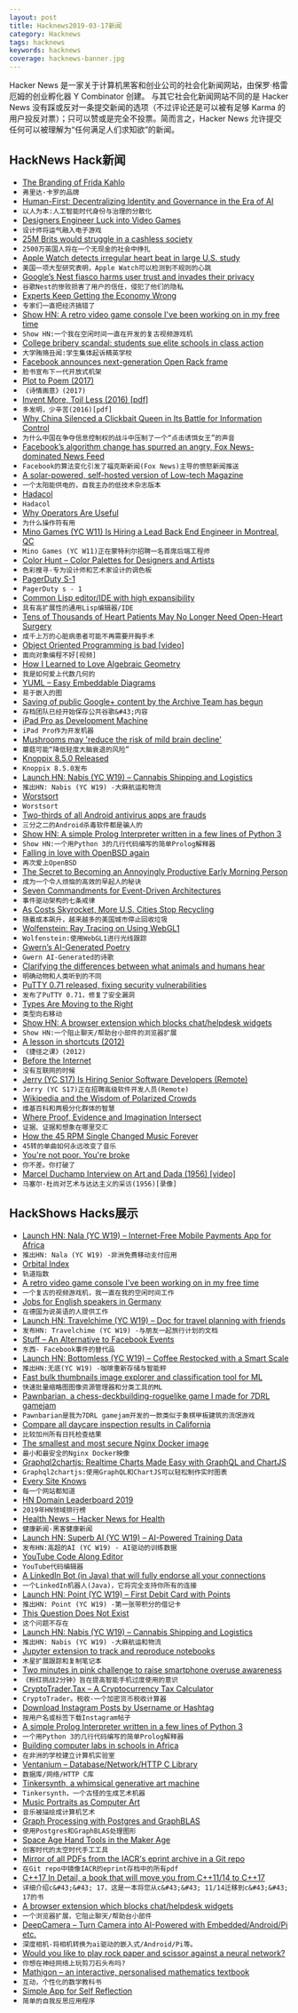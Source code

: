 ```yaml
---
layout: post
title: Hacknews2019-03-17新闻
category: Hacknews
tags: hacknews
keywords: hacknews
coverage: hacknews-banner.jpg
---
```


Hacker News 是一家关于计算机黑客和创业公司的社会化新闻网站，由保罗·格雷厄姆的创业孵化器 Y Combinator 创建。
与其它社会化新闻网站不同的是 Hacker News 没有踩或反对一条提交新闻的选项（不过评论还是可以被有足够 Karma 的用户投反对票）；只可以赞或是完全不投票。简而言之，Hacker News 允许提交任何可以被理解为“任何满足人们求知欲”的新闻。

## HackNews Hack新闻


- [The Branding of Frida Kahlo](https://newrepublic.com/article/153236/branding-frida-kahlo-brooklyn-museum-exhibit-review)
- `弗里达·卡罗的品牌`
- [Human-First: Decentralizing Identity and Governance in the Era of AI](https://words.democracy.earth/humans-first-decentralizing-identity-and-governance-in-the-artificial-intelligence-era-4a2ddbbdda90)
- `以人为本:人工智能时代身份与治理的分散化`
- [Designers Engineer Luck into Video Games](http://nautil.us/issue/70/variables/how-designers-engineer-luck-into-video-games-rp)
- `设计师将运气融入电子游戏`
- [25M Brits would struggle in a cashless society](https://www.which.co.uk/news/2018/12/25m-brits-would-struggle-in-a-cashless-society/)
- `2500万英国人将在一个无现金的社会中挣扎`
- [Apple Watch detects irregular heart beat in large U.S. study](http://news.trust.org/item/20190316134851-5cktc)
- `美国一项大型研究表明，Apple Watch可以检测到不规则的心跳`
- [Google’s Nest fiasco harms user trust and invades their privacy](https://blog.malwarebytes.com/security-world/2019/03/googles-nest-fiasco-harms-user-trust-and-invades-their-privacy/)
- `谷歌Nest的惨败损害了用户的信任，侵犯了他们的隐私`
- [Experts Keep Getting the Economy Wrong](https://www.nytimes.com/2019/03/10/opinion/us-economy-stagnation-growth.html)
- `专家们一直把经济搞错了`
- [Show HN: A retro video game console I&#39;ve been working on in my free time](https://internalregister.github.io/2019/03/14/Homebrew-Console.html)
- `Show HN:一个我在空闲时间一直在开发的复古视频游戏机`
- [College bribery scandal: students sue elite schools in class action](https://www.theguardian.com/us-news/2019/mar/14/college-admisisons-scandal-fraud-lawsuit-yale-usc-stanford)
- `大学贿赂丑闻:学生集体起诉精英学校`
- [Facebook announces next-generation Open Rack frame](https://code.fb.com/data-center-engineering/open-rack/)
- `脸书宣布下一代开放式机架`
- [Plot to Poem (2017)](http://static.decontextualize.com/plot-to-poem.html)
- `《诗情画意》(2017)`
- [Invent More, Toil Less (2016) [pdf]](https://www.usenix.org/system/files/login/articles/login_fall16_08_beyer.pdf)
- `多发明，少辛苦(2016)[pdf]`
- [Why China Silenced a Clickbait Queen in Its Battle for Information Control](https://www.nytimes.com/2019/03/16/world/asia/china-bloggers-internet.html)
- `为什么中国在争夺信息控制权的战斗中压制了一个“点击诱饵女王”的声音`
- [Facebook’s algorithm change has spurred an angry, Fox News-dominated News Feed](http://www.niemanlab.org/2019/03/one-year-in-facebooks-big-algorithm-change-has-spurred-an-angry-fox-news-dominated-and-very-engaged-news-feed)
- `Facebook的算法变化引发了福克斯新闻(Fox News)主导的愤怒新闻推送`
- [A solar-powered, self-hosted version of Low-tech Magazine](https://solar.lowtechmagazine.com/about.html)
- `一个太阳能供电的，自我主办的低技术杂志版本`
- [Hadacol](https://en.wikipedia.org/wiki/Hadacol)
- `Hadacol`
- [Why Operators Are Useful](https://neopythonic.blogspot.com/2019/03/why-operators-are-useful.html?m=1)
- `为什么操作符有用`
- [Mino Games (YC W11) Is Hiring a Lead Back End Engineer in Montreal, QC](https://mino-games.workable.com/j/4B58AD66BE)
- `Mino Games (YC W11)正在蒙特利尔招聘一名首席后端工程师`
- [Color Hunt – Color Palettes for Designers and Artists](https://colorhunt.co/)
- `色彩搜寻-专为设计师和艺术家设计的调色板`
- [PagerDuty S-1](https://www.sec.gov/Archives/edgar/data/1568100/000162828019003003/pagerdutys-1.htm)
- `PagerDuty s - 1`
- [Common Lisp editor/IDE with high expansibility](https://github.com/cxxxr/lem)
- `具有高扩展性的通用Lisp编辑器/IDE`
- [Tens of Thousands of Heart Patients May No Longer Need Open-Heart Surgery](https://www.nytimes.com/2019/03/16/health/aortic-valve-replacement-heart.html)
- `成千上万的心脏病患者可能不再需要开胸手术`
- [Object Oriented Programming is bad [video]](https://m.youtube.com/watch?v=QM1iUe6IofM)
- `面向对象编程不好[视频]`
- [How I Learned to Love Algebraic Geometry](https://johncarlosbaez.wordpress.com/2019/03/15/algebraic-geometry/)
- `我是如何爱上代数几何的`
- [YUML – Easy Embeddable Diagrams](https://yuml.me/diagram/scruffy/class/draw)
- `易于嵌入的图`
- [Saving of public Google&#43; content by the Archive Team has begun](https://www.reddit.com/r/plexodus/comments/az285j/saving_of_public_google_content_at_the_internet/)
- `存档团队已经开始保存公共谷歌&#43;内容`
- [iPad Pro as Development Machine](https://arslan.io/2019/01/07/using-the-ipad-pro-as-my-development-machine/)
- `iPad Pro作为开发机器`
- [Mushrooms may &#39;reduce the risk of mild brain decline&#39;](https://www.bbc.com/news/health-47554966)
- `蘑菇可能“降低轻度大脑衰退的风险”`
- [Knoppix 8.5.0 Released](http://www.knopper.net/knoppix/knoppix850-en.html)
- `Knoppix 8.5.0发布`
- [Launch HN: Nabis (YC W19) – Cannabis Shipping and Logistics](item?id=19408875)
- `推出HN: Nabis (YC W19) -大麻航运和物流`
- [Worstsort](https://byorgey.wordpress.com/2019/02/16/worstsort/)
- `Worstsort`
- [Two-thirds of all Android antivirus apps are frauds](https://www.zdnet.com/article/two-thirds-of-all-android-antivirus-apps-are-frauds/)
- `三分之二的Android杀毒软件都是骗人的`
- [Show HN: A simple Prolog Interpreter written in a few lines of Python 3](https://github.com/photonlines/Python-Prolog-Interpreter)
- `Show HN:一个用Python 3的几行代码编写的简单Prolog解释器`
- [Falling in love with OpenBSD again](https://functionallyparanoid.com/2019/03/13/well-its-been-a-while-falling-in-love-with-openbsd-again/)
- `再次爱上OpenBSD`
- [The Secret to Becoming an Annoyingly Productive Early Morning Person](https://nickwignall.com/the-secret-to-productive-mornings/)
- `成为一个令人烦恼的高效的早起人的秘诀`
- [Seven Commandments for Event-Driven Architectures](https://rjzaworski.com/2019/03/7-commandments-for-event-driven-architecture)
- `事件驱动架构的七条戒律`
- [As Costs Skyrocket, More U.S. Cities Stop Recycling](https://www.nytimes.com/2019/03/16/business/local-recycling-costs.html)
- `随着成本飙升，越来越多的美国城市停止回收垃圾`
- [Wolfenstein: Ray Tracing on Using WebGL1](https://reindernijhoff.net/2019/03/wolfenstein-raytracing-on-using-webgl1/)
- `Wolfenstein:使用WebGL1进行光线跟踪`
- [Gwern’s AI-Generated Poetry](https://slatestarcodex.com/2019/03/14/gwerns-ai-generated-poetry/)
- `Gwern AI-Generated的诗歌`
- [Clarifying the differences between what animals and humans hear](http://nautil.us/issue/70/variables/what-makes-music-special-to-us)
- `明确动物和人类听到的不同`
- [PuTTY 0.71 released, fixing security vulnerabilities](http://www.chiark.greenend.org.uk/~sgtatham/putty/)
- `发布了PuTTY 0.71，修复了安全漏洞`
- [Types Are Moving to the Right](https://medium.com/@elizarov/types-are-moving-to-the-right-22c0ef31dd4a)
- `类型向右移动`
- [Show HN: A browser extension which blocks chat/helpdesk widgets](https://hellogoodbye.app)
- `Show HN:一个阻止聊天/帮助台小部件的浏览器扩展`
- [A lesson in shortcuts (2012)](https://plus.google.com/101960720994009339267/posts/R58WgWwN9jp)
- `《捷径之课》(2012)`
- [Before the Internet](https://www.newyorker.com/magazine/2017/06/26/before-the-internet)
- `没有互联网的时候`
- [Jerry (YC S17) Is Hiring Senior Software Developers (Remote)](https://www.workable.com/j/0B4F2938C1)
- `Jerry (YC S17)正在招聘高级软件开发人员(Remote)`
- [Wikipedia and the Wisdom of Polarized Crowds](http://nautil.us/issue/70/variables/wikipedia-and-the-wisdom-of-polarized-crowds)
- `维基百科和两极分化群体的智慧`
- [Where Proof, Evidence and Imagination Intersect](https://www.quantamagazine.org/where-proof-evidence-and-imagination-intersect-in-math-20190314/)
- `证据、证据和想象在哪里交汇`
- [How the 45 RPM Single Changed Music Forever](https://www.rollingstone.com/music/music-features/45-vinyl-singles-history-806441/)
- `45转的单曲如何永远改变了音乐`
- [You&#39;re not poor. You&#39;re broke](https://www.theguardian.com/lifeandstyle/2019/mar/12/poor-broke-difference-poverty-inequality-society)
- `你不差。你打破了`
- [Marcel Duchamp Interview on Art and Dada (1956) [video]](https://www.youtube.com/watch?v=DzwADsrOEJk)
- `马塞尔·杜尚对艺术与达达主义的采访(1956)[录像]`


## HackShows Hacks展示

- [Launch HN: Nala (YC W19) – Internet-Free Mobile Payments App for Africa](https://news.ycombinator.com/item?id=19393701)
- `推出HN: Nala (YC W19) -非洲免费移动支付应用`
- [ Orbital Index](https://OrbitalIndex.com/)
- `轨道指数`
- [ A retro video game console I&#39;ve been working on in my free time](https://internalregister.github.io/2019/03/14/Homebrew-Console.html)
- `一个复古的视频游戏机，我一直在我的空闲时间工作`
- [ Jobs for English speakers in Germany](https://englishjobs.de)
- `在德国为说英语的人提供工作`
- [Launch HN: Travelchime (YC W19) – Doc for travel planning with friends](https://news.ycombinator.com/item?id=19383941)
- `发布HN: Travelchime (YC W19) -与朋友一起旅行计划的文档`
- [ Stuff – An Alternative to Facebook Events](https://stuff.li)
- `东西- Facebook事件的替代品`
- [Launch HN: Bottomless (YC W19) – Coffee Restocked with a Smart Scale](https://news.ycombinator.com/item?id=19403664)
- `推出HN:无底(YC W19) -咖啡重新存储与智能秤`
- [ Fast bulk thumbnails image explorer and classification tool for ML](https://github.com/mgckind/cutouts-explorer)
- `快速批量缩略图图像资源管理器和分类工具的ML`
- [ Pawnbarian, a chess-deckbuilding-roguelike game I made for 7DRL gamejam](https://j4nw.itch.io/pawnbarian)
- `Pawnbarian是我为7DRL gamejam开发的一款类似于象棋甲板建筑的流氓游戏`
- [ Compare all daycare inspection results in California](http://caregems.com)
- `比较加州所有日托检查结果`
- [ The smallest and most secure Nginx Docker image](https://github.com/ricardbejarano/nginx)
- `最小和最安全的Nginx Docker映像`
- [ Graphql2chartjs: Realtime Charts Made Easy with GraphQL and ChartJS](https://github.com/hasura/graphql-engine/tree/master/community/tools/graphql2chartjs)
- `Graphql2chartjs:使用GraphQL和ChartJS可以轻松制作实时图表`
- [ Every Site Knows](https://everysiteknows.ferrucc.io/)
- `每一个网站都知道`
- [ HN Domain Leaderboard 2019](https://hnleaderboard.com)
- `2019年HN领域排行榜`
- [ Health News – Hacker News for Health](https://news.nukleosome.com/)
- `健康新闻-黑客健康新闻`
- [Launch HN: Superb AI (YC W19) – AI-Powered Training Data](https://news.ycombinator.com/item?id=19380813)
- `发布HN:高超的AI (YC W19) - AI驱动的训练数据`
- [ YouTube Code Along Editor](http://codecast.me/?yo)
- `YouTube代码编辑器`
- [ A LinkedIn Bot (in Java) that will fully endorse all your connections](https://github.com/OrPolyzos/linkedin-boot)
- `一个LinkedIn机器人(Java)，它将完全支持你所有的连接`
- [Launch HN: Point (YC W19) – First Debit Card with Points](https://news.ycombinator.com/item?id=19401933)
- `推出HN: Point (YC W19) -第一张带积分的借记卡`
- [ This Question Does Not Exist](https://stackroboflow.com)
- `这个问题不存在`
- [Launch HN: Nabis (YC W19) – Cannabis Shipping and Logistics](https://news.ycombinator.com/item?id=19408875)
- `推出HN: Nabis (YC W19) -大麻航运和物流`
- [ Jupyter extension to track and reproduce notebooks](https://www.amie.ai/#/fern)
- `木星扩展跟踪和复制笔记本`
- [ Two minutes in pink challenge to raise smartphone overuse awareness](https://github.com/mig4ng/2min.pink)
- `《粉红挑战2分钟》旨在提高智能手机过度使用的意识`
- [ CryptoTrader.Tax – A Cryptocurrency Tax Calculator](https://www.cryptotrader.tax)
- `CryptoTrader。税收-一个加密货币税收计算器`
- [ Download Instagram Posts by Username or Hashtag](https://vurku.com)
- `按用户名或标签下载Instagram帖子`
- [ A simple Prolog Interpreter written in a few lines of Python 3](https://github.com/photonlines/Python-Prolog-Interpreter)
- `一个用Python 3的几行代码编写的简单Prolog解释器`
- [ Building computer labs in schools in Africa](https://techlitafrica.org/)
- `在非洲的学校建立计算机实验室`
- [ Ventanium – Database/Network/HTTP C Library](https://github.com/ventanium/ventanium)
- `数据库/网络/HTTP C库`
- [ Tinkersynth, a whimsical generative art machine](https://tinkersynth.com/slopes)
- `Tinkersynth，一个古怪的生成艺术机器`
- [ Music Portraits as Computer Art](https://rosshaker.com/wonderful.html)
- `音乐被描绘成计算机艺术`
- [ Graph Processing with Postgres and GraphBLAS](https://github.com/michelp/pggraphblas)
- `使用Postgres和GraphBLAS处理图形`
- [ Space Age Hand Tools in the Maker Age](https://justinmiller.io/posts/2019/03/14/vw681/)
- `创客时代的太空时代手工工具`
- [ Mirror of all PDFs from the IACR&#39;s eprint archive in a Git repo](https://github.com/tuxxy/IACR-eprint-mirror)
- `在Git repo中镜像IACR的eprint存档中的所有pdf`
- [ C&#43;&#43;17 In Detail, a book that will move you from C&#43;&#43;11/14 to C&#43;&#43;17](https://news.ycombinator.com/item?id=19391591)
- `详细介绍c&#43;&#43; 17，这是一本将您从c&#43;&#43; 11/14迁移到c&#43;&#43; 17的书`
- [ A browser extension which blocks chat/helpdesk widgets](https://hellogoodbye.app)
- `一个浏览器扩展，它阻止聊天/帮助台小部件`
- [ DeepCamera – Turn Camera into AI-Powered with Embedded/Android/Pi etc.](https://github.com/SharpAI/DeepCamera)
- `深度相机-将相机转换为ai驱动的嵌入式/Android/Pi等。`
- [ Would you like to play rock paper and scissor against a neural network?](https://github.com/victorqribeiro/jokenpo)
- `你想在神经网络上玩剪刀石头布吗?`
- [ Mathigon – an interactive, personalised mathematics textbook](https://mathigon.org/)
- `互动，个性化的数学教科书`
- [ Simple App for Self Reflection](https://itunes.apple.com/ca/app/mindhappy-self-reflection/id1379914344?mt=8)
- `简单的自我反思应用程序`


